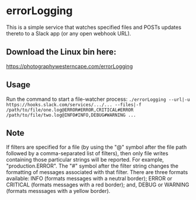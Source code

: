 # errorLogging

This is a simple service that watches specified files and POSTs updates thereto to a Slack app (or any open webhook URL).

## Download the Linux bin here:
https://photographywesterncape.com/errorLogging

## Usage
Run the command to start a file-watcher process:
`./errorLogging --url|-u https://hooks.slack.com/services/.../... --files|-f /path/to/file/one.log@ERROR#ERROR,CRITICAL#ERROR /path/to/file/two.log@INFO#INFO,DEBUG#WARNING ...`

## Note
If filters are specified for a file (by using the "@" symbol after the file path followed by a comma-separated list of filters), then only file writes containing those particular strings will be reported. For example, "production.ERROR".
The "#" symbol after the filter string changes the formatting of messages associated with that filter. 
There are three formats available:
INFO (formats messages with a neutral border);
ERROR or CRITICAL (formats messages with a red border); and, 
DEBUG or WARNING (formats messsages with a yellow border).


